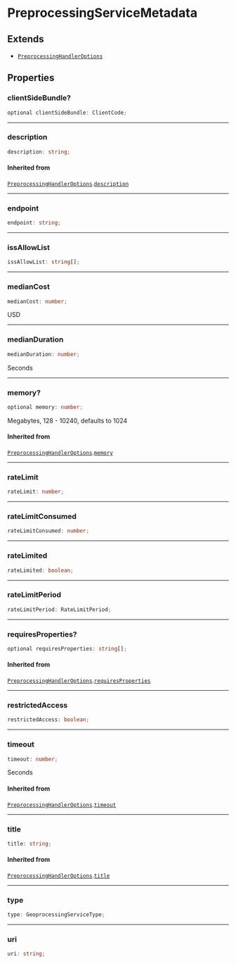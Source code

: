 # PreprocessingServiceMetadata

## Extends

- [`PreprocessingHandlerOptions`](PreprocessingHandlerOptions.md)

## Properties

### clientSideBundle?

```ts
optional clientSideBundle: ClientCode;
```

***

### description

```ts
description: string;
```

#### Inherited from

[`PreprocessingHandlerOptions`](PreprocessingHandlerOptions.md).[`description`](PreprocessingHandlerOptions.md#description)

***

### endpoint

```ts
endpoint: string;
```

***

### issAllowList

```ts
issAllowList: string[];
```

***

### medianCost

```ts
medianCost: number;
```

USD

***

### medianDuration

```ts
medianDuration: number;
```

Seconds

***

### memory?

```ts
optional memory: number;
```

Megabytes, 128 - 10240, defaults to 1024

#### Inherited from

[`PreprocessingHandlerOptions`](PreprocessingHandlerOptions.md).[`memory`](PreprocessingHandlerOptions.md#memory)

***

### rateLimit

```ts
rateLimit: number;
```

***

### rateLimitConsumed

```ts
rateLimitConsumed: number;
```

***

### rateLimited

```ts
rateLimited: boolean;
```

***

### rateLimitPeriod

```ts
rateLimitPeriod: RateLimitPeriod;
```

***

### requiresProperties?

```ts
optional requiresProperties: string[];
```

#### Inherited from

[`PreprocessingHandlerOptions`](PreprocessingHandlerOptions.md).[`requiresProperties`](PreprocessingHandlerOptions.md#requiresproperties)

***

### restrictedAccess

```ts
restrictedAccess: boolean;
```

***

### timeout

```ts
timeout: number;
```

Seconds

#### Inherited from

[`PreprocessingHandlerOptions`](PreprocessingHandlerOptions.md).[`timeout`](PreprocessingHandlerOptions.md#timeout)

***

### title

```ts
title: string;
```

#### Inherited from

[`PreprocessingHandlerOptions`](PreprocessingHandlerOptions.md).[`title`](PreprocessingHandlerOptions.md#title)

***

### type

```ts
type: GeoprocessingServiceType;
```

***

### uri

```ts
uri: string;
```
